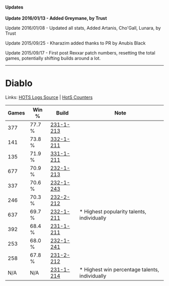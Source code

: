 #### Updates
**Update 2016/01/13 - Added Greymane, by Trust**

Update 2016/01/08 - Updated all stats, Added Artanis, Cho'Gall, Lunara, by Trust

Update 2015/09/25 - Kharazim added thanks to PR by Anubis Black

Update 2015/09/17 - First post Rexxar patch numbers, resetting the total games, potentially shifting builds around a lot.

***

# Diablo

Links: [HOTS Logs Source](https://www.hotslogs.com/Sitewide/HeroDetails?Hero=Diablo) | [HotS Counters](http://hotscounters.com/#/hero/Diablo)

Games  | Win %  | Build     | Note
-----  | -----  | -----     | ----
377    | 77.7 % | [231-1-213](http://www.heroesfire.com/hots/talent-calculator/diablo#kzgj) | 
141    | 73.8 % | [332-1-211](http://www.heroesfire.com/hots/talent-calculator/diablo#oqFx) | 
135    | 71.9 % | [331-1-211](http://www.heroesfire.com/hots/talent-calculator/diablo#onph) | 
677    | 70.9 % | [232-1-213](http://www.heroesfire.com/hots/talent-calculator/diablo#l06z) | 
337    | 70.6 % | [232-1-243](http://www.heroesfire.com/hots/talent-calculator/diablo#l07R) | 
246    | 70.3 % | [232-2-212](http://www.heroesfire.com/hots/talent-calculator/diablo#l0Ma) | 
637    | 69.7 % | [232-1-211](http://www.heroesfire.com/hots/talent-calculator/diablo#l06x) | * Highest popularity talents, individually
392    | 68.4 % | [231-1-211](http://www.heroesfire.com/hots/talent-calculator/diablo#kzgh) | 
253    | 68.0 % | [232-1-241](http://www.heroesfire.com/hots/talent-calculator/diablo#l07P) | 
258    | 67.8 % | [231-2-212](http://www.heroesfire.com/hots/talent-calculator/diablo#kzwK) | 
N/A    | N/A    | [231-1-214](http://www.heroesfire.com/hots/talent-calculator/diablo#kzgk) | * Highest win percentage talents, individually
